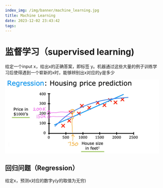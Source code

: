 ```yaml
---
index_img: /img/banner/machine_learning.jpg 
title: Machine Learning
date: 2023-12-02 23:43:42
tags:
---
```


# 监督学习（supervised learning)

给定一个input x，给出x的正确答案，即标签 y。机器通过这些大量的例子训练学习后使得遇到一个崭新的x时，能够辨别出x对应的y是多少

![](/img/machine_learning/regression_exap.png)

## 回归问题（Regression）

给定x，预测x对应的数字y(y的取值为无穷)
